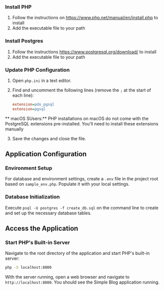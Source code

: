 ### Install PHP
1. Follow the instructions on https://www.php.net/manual/en/install.php to install
2. Add the executable file to your path

### Install Postgres
1. Follow the instructions https://www.postgresql.org/download/ to install
2. Add the executable file to your path

### Update PHP Configuration
1. Open `php.ini` in a text editor.
2. Find and uncomment the following lines (remove the `;` at the start of each line):

    ```ini
    extension=pdo_pgsql
    extension=pgsql
    ```

** macOS SUsers:** PHP installations on macOS do not come with the PostgreSQL extensions pre-installed. You'll need to install these extensions manually

3. Save the changes and close the file.

## Application Configuration

### Environment Setup

For database and environment settings, create a `.env` file in the project root based on `sample_env.php`. Populate it with your local settings.

### Database Initialization

Execute `psql -U postgres -f create_db.sql` on the command line to create and set up the necessary database tables.

## Access the Application

### Start PHP's Built-in Server

Navigate to the root directory of the application and start PHP's built-in server:

```bash
php -S localhost:8000
```

With the server running, open a web browser and navigate to `http://localhost:8000`. You should see the Simple Blog application running.